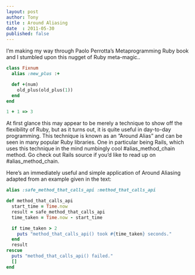 ```yaml
---
layout: post
author: Tony
title : Around Aliasing
date  : 2011-05-30
published: false
---
```


I’m making my way through Paolo Perrotta’s Metaprogramming Ruby book and I stumbled upon this nugget of Ruby meta-magic..

```ruby
class Fixnum
  alias :new_plus :+

  def +(num)
    old_plus(old_plus(1))
  end
end

1 + 1 => 3
```

At first glance this may appear to be merely a technique to show off the flexibility of Ruby, but as it turns out, it is quite useful in day-to-day programming. This technique is known as an “Around Alias” and can be seen in many popular Ruby libraries. One in particular being Rails, which uses this technique in the mind numbingly cool #alias_method_chain method. Go check out Rails source if you’d like to read up on #alias_method_chain.

Here’s an immediately useful and simple application of Around Aliasing adapted from an example given in the text:

```ruby
alias :safe_method_that_calls_api :method_that_calls_api

def method_that_calls_api
  start_time = Time.now
  result = safe_method_that_calls_api
  time_taken = Time.now - start_time

  if time_taken > 2
    puts "method_that_calls_api() took #{time_taken} seconds."
  end
  result
rescue
  puts "method_that_calls_api() failed."
  []
end
```

